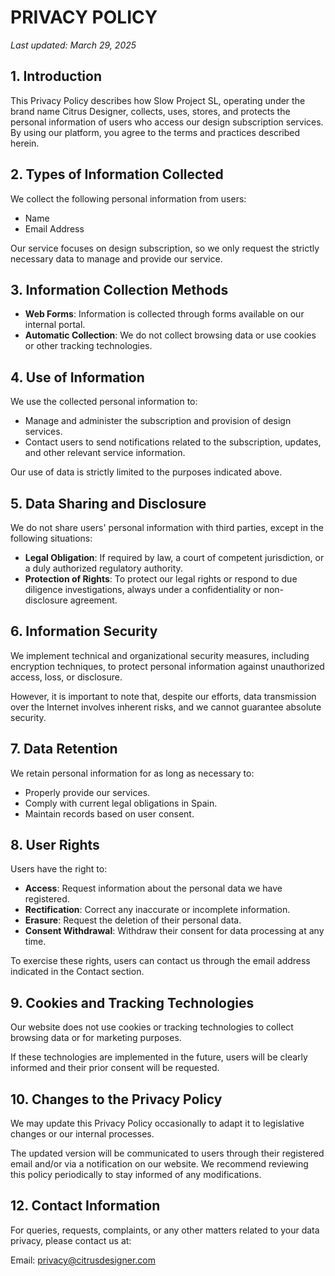# PRIVACY POLICY

*Last updated: March 29, 2025*

## 1. Introduction

This Privacy Policy describes how Slow Project SL, operating under the brand name Citrus Designer, collects, uses, stores, and protects the personal information of users who access our design subscription services. By using our platform, you agree to the terms and practices described herein.

## 2. Types of Information Collected

We collect the following personal information from users:

- Name
- Email Address

Our service focuses on design subscription, so we only request the strictly necessary data to manage and provide our service.

## 3. Information Collection Methods

- **Web Forms**: Information is collected through forms available on our internal portal.
- **Automatic Collection**: We do not collect browsing data or use cookies or other tracking technologies.

## 4. Use of Information

We use the collected personal information to:

- Manage and administer the subscription and provision of design services.
- Contact users to send notifications related to the subscription, updates, and other relevant service information.

Our use of data is strictly limited to the purposes indicated above.

## 5. Data Sharing and Disclosure

We do not share users' personal information with third parties, except in the following situations:

- **Legal Obligation**: If required by law, a court of competent jurisdiction, or a duly authorized regulatory authority.
- **Protection of Rights**: To protect our legal rights or respond to due diligence investigations, always under a confidentiality or non-disclosure agreement.

## 6. Information Security

We implement technical and organizational security measures, including encryption techniques, to protect personal information against unauthorized access, loss, or disclosure.

However, it is important to note that, despite our efforts, data transmission over the Internet involves inherent risks, and we cannot guarantee absolute security.

## 7. Data Retention

We retain personal information for as long as necessary to:

- Properly provide our services.
- Comply with current legal obligations in Spain.
- Maintain records based on user consent.

## 8. User Rights

Users have the right to:

- **Access**: Request information about the personal data we have registered.
- **Rectification**: Correct any inaccurate or incomplete information.
- **Erasure**: Request the deletion of their personal data.
- **Consent Withdrawal**: Withdraw their consent for data processing at any time.

To exercise these rights, users can contact us through the email address indicated in the Contact section.

## 9. Cookies and Tracking Technologies

Our website does not use cookies or tracking technologies to collect browsing data or for marketing purposes.

If these technologies are implemented in the future, users will be clearly informed and their prior consent will be requested.

## 10. Changes to the Privacy Policy

We may update this Privacy Policy occasionally to adapt it to legislative changes or our internal processes.

The updated version will be communicated to users through their registered email and/or via a notification on our website. We recommend reviewing this policy periodically to stay informed of any modifications.

## 12. Contact Information

For queries, requests, complaints, or any other matters related to your data privacy, please contact us at:

Email: privacy@citrusdesigner.com 